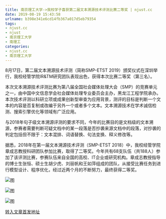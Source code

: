 ```yaml
---
title: 南京理工大学->我校学子喜获第二届文本溯源技术评测比赛二等奖 | njust.cc
date: 2019-08-19 15:43:58
urlname: b398e341e6cd14fb367a017d5eb79354
tags: 
- njust.cc
- njust
- 南京理工大学
- 南理工
categories:
- njust.cc
- 南京理工大学
---
```



8月17日，第二届文本溯源技术评测（简称SMP-ETST 2019）颁奖仪式在深圳举行，我校经管学院IR&TM研究团队表现出色，获得本次比赛二等奖（第三名）。

本次文本溯源技术评测比赛为第八届全国社会媒体处理大会（SMP）的竞赛单元之一，由中国中文信息学会社会媒体处理专业委员会主办，黑龙江工程学院承办。本次技术评测以科研立项或成果创新型审查为应用背景，测评的目标是判断一个文本的内容是否复制或改编于另外一个或者多个文本。文本溯源技术在学术诚信检测、搜索引擎优化等领域有广泛应用。

与2018年句子级文本溯源评测的要求不同，今年的比赛目的是文档级的文本溯源，参赛者需要判断可疑文档中的某一段落是否抄袭来源文档中的段落，对抄袭的判定包括但不限于：文本混排、词语替换、句法变换、释义修改等。

据悉，2018年在第一届文本溯源技术评测（SMP-ETST 2018）中，我校经管学院章成志教授科研团队参加比赛，取得了二等奖。今年共有68支队伍（共188人）参加了该评测比赛，参赛队伍来自全国的高校、IT企业或研究机构。章成志教授指导的博士生张恒、硕士生胡少虎、刘丽帆和王如萍组成的团队，从接受比赛任务到进行模型设计、程序优化，经过近两个月的不断努力，最终获得二等奖。



![图](http://zs.njust.edu.cn/_upload/article/images/3f/c2/219a998344dda425aae5e3124bf9/e185cfb8-d232-4263-9f33-8fb746a6e128.png)

![图](http://zs.njust.edu.cn/_upload/article/images/3f/c2/219a998344dda425aae5e3124bf9/fb2dec3d-f82b-4b63-97d8-ae4bb08b3ab9.png)

![图](http://zs.njust.edu.cn/_upload/article/images/3f/c2/219a998344dda425aae5e3124bf9/7aa9770c-cdb3-4c1b-bbaa-2241fda669a3.png)

[转入文章首发地址](http://zs.njust.edu.cn/22/f9/c4621a205561/page.htm)